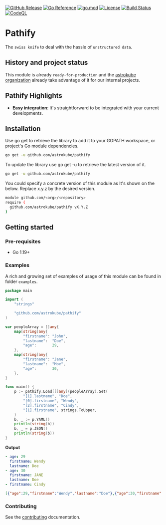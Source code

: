 [![GitHub Release](https://img.shields.io/github/v/release/astrokube/pathify)](https://github.com/astrokube/pathify/releases)
[![Go Reference](https://pkg.go.dev/badge/github.com/astrokube/pathify.svg)](https://pkg.go.dev/github.com/astrokube/pathify)
[![go.mod](https://img.shields.io/github/go-mod/go-version/astrokube/pathify)](go.mod)
[![License](https://img.shields.io/badge/License-Apache_2.0-blue.svg)](https://img.shields.io/github/license/astrokube/pathify)
[![Build Status](https://img.shields.io/github/actions/workflow/status/astrokube/pathify/build.yml?branch=main)](https://github.com/astrokube/pathify/actions?query=workflow%3ABuild+branch%3Amain)
[![CodeQL](https://github.com/astrokube/pathify/actions/workflows/codeql.yml/badge.svg?branch=main)](https://github.com/astrokube/pathify/actions/workflows/codeql.yml)

# Pathify

The `swiss knife` to deal with the hassle of `unstructured data`.

## History and project status

This module is already `ready-for-production` and the [astrokube organization](https://www.github.com/astrokube) already
take advantage of it for our internal projects.

## Pathify  Highlights

* **Easy integration**: It's straightforward to be integrated with your current developments. 

## Installation

Use go get to retrieve the library to add it to your GOPATH workspace, or project's Go module dependencies.

```bash
go get -u github.com/astrokube/pathify
```

To update the library use go get -u to retrieve the latest version of it.

```bash
go get -u github.com/astrokube/pathify
```

You could specify a concrete version of this module as It's shown on the below. Replace x.y.z by the desired version.

```bash
module github.com/<org>/<repository>
require ( 
  github.com/astrokube/pathify vX.Y.Z
)
```

## Getting started

### Pre-requisites

* Go 1.19+

### Examples

A rich and growing set of examples of usage of this module can be found in folder `examples`.

```go
package main

import (
	"strings"

	"github.com/astrokube/pathify"
)

var peopleArray = []any{
	map[string]any{
		"firstname": "John",
		"lastname":  "Doe",
		"age":       29,
	},
	map[string]any{
		"firstname": "Jane",
		"lastname":  "Moe",
		"age":       30,
	},
}

func main() {
	p := pathify.Load[[]any](peopleArray).Set(
		"[1].lastname", "Doe",
		"[0].firstname", "Wendy",
		"[2].firstname", "Cindy",
		"[1].firstname", strings.ToUpper,
	)
	b, _ := p.YAML()
	println(string(b))
	b, _ = p.JSON()
	println(string(b))
}
```

**Output**
```yaml
- age: 29
  firstname: Wendy
  lastname: Doe
- age: 30
  firstname: JANE
  lastname: Doe
- firstname: Cindy
```
```json
[{"age":29,"firstname":"Wendy","lastname":"Doe"},{"age":30,"firstname":"JANE","lastname":"Doe"},{"firstname":"Cindy"}]
```

### Contributing

See the [contributing](https://github.com/astrokube/pathify/blob/main/CONTRIBUTING.md) documentation.


